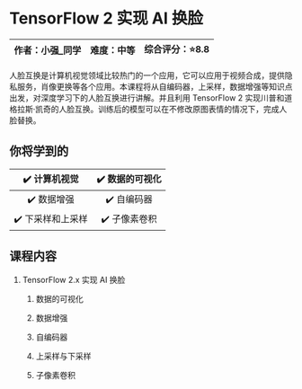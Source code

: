 # TensorFlow 2 实现 AI 换脸

| 作者：小强_同学 | 难度：中等 | 综合评分：:star:8.8 |
|:--------:|:-----:|:--------------:|

人脸互换是计算机视觉领域比较热门的一个应用，它可以应用于视频合成，提供隐私服务，肖像更换等各个应用。本课程将从自编码器，上采样，数据增强等知识点出发，对深度学习下的人脸互换进行讲解。并且利用 TensorFlow 2 实现川普和道格拉斯·凯奇的人脸互换。训练后的模型可以在不修改原图表情的情况下，完成人脸替换。

## 你将学到的

| :heavy_check_mark: 计算机视觉   | :heavy_check_mark: 数据的可视化 |
|:--------------------------:|:-------------------------:|
| :heavy_check_mark: 数据增强    | :heavy_check_mark: 自编码器   |
| :heavy_check_mark: 下采样和上采样 | :heavy_check_mark: 子像素卷积  |

## 课程内容

1. TensorFlow 2.x 实现 AI 换脸
   
   1. 数据的可视化
   
   2. 数据增强
   
   3. 自编码器
   
   4. 上采样与下采样
   
   5. 子像素卷积
